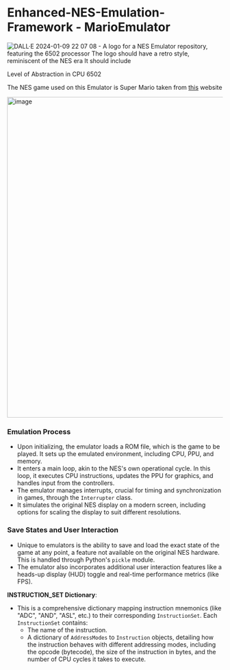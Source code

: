# Enhanced-NES-Emulation-Framework - MarioEmulator

![DALL·E 2024-01-09 22 07 08 - A logo for a NES Emulator repository, featuring the 6502 processor  The logo should have a retro style, reminiscent of the NES era  It should include ](https://github.com/dwipddalal/Enhanced-NES-Emulation-Framework/assets/91228207/01482431-ebb0-4d21-a07b-861c8d64bb72)


Level of Abstraction in CPU 6502


The NES game used on this Emulator is Super Mario taken from [this](https://www.nesfiles.com/NES/Super_Mario_Bros/) website


<img width="748" alt="image" src="https://github.com/dwipddalal/Enhanced-NES-Emulation-Framework/assets/91228207/29fc1cef-4ea3-409c-baa5-e18b418bb229">


### Emulation Process

- Upon initializing, the emulator loads a ROM file, which is the game to be played. It sets up the emulated environment, including CPU, PPU, and memory.
- It enters a main loop, akin to the NES's own operational cycle. In this loop, it executes CPU instructions, updates the PPU for graphics, and handles input from the controllers.
- The emulator manages interrupts, crucial for timing and synchronization in games, through the `Interrupter` class.
- It simulates the original NES display on a modern screen, including options for scaling the display to suit different resolutions.

### Save States and User Interaction

- Unique to emulators is the ability to save and load the exact state of the game at any point, a feature not available on the original NES hardware. This is handled through Python's `pickle` module.
- The emulator also incorporates additional user interaction features like a heads-up display (HUD) toggle and real-time performance metrics (like FPS).

**INSTRUCTION_SET Dictionary**:
   - This is a comprehensive dictionary mapping instruction mnemonics (like "ADC", "AND", "ASL", etc.) to their corresponding `InstructionSet`. Each `InstructionSet` contains:
     - The name of the instruction.
     - A dictionary of `AddressModes` to `Instruction` objects, detailing how the instruction behaves with different addressing modes, including the opcode (bytecode), the size of the instruction in bytes, and the number of CPU cycles it takes to execute.



